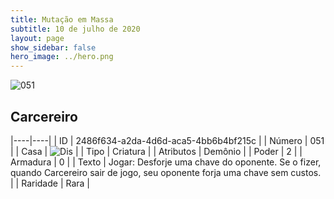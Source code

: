 ```yaml
---
title: Mutação em Massa
subtitle: 10 de julho de 2020
layout: page
show_sidebar: false
hero_image: ../hero.png
---
```


![051](https://cdn.keyforgegame.com/media/card_front/pt/479_051_G96F3F232VCG_pt.png)

## Carcereiro

|----|----|
| ID | 2486f634-a2da-4d6d-aca5-4bb6b4bf215c |
| Número | 051 |
| Casa | ![Dis](https://archonarcana.com/images/thumb/e/e8/Dis.png/22px-Dis.png "Dis") |
| Tipo | Criatura |
| Atributos | Demônio |
| Poder | 2 |
| Armadura | 0 |
| Texto | Jogar: Desforje uma chave do oponente. Se o fizer, quando Carcereiro sair de jogo, seu oponente forja uma chave sem custos. |
| Raridade | Rara |
